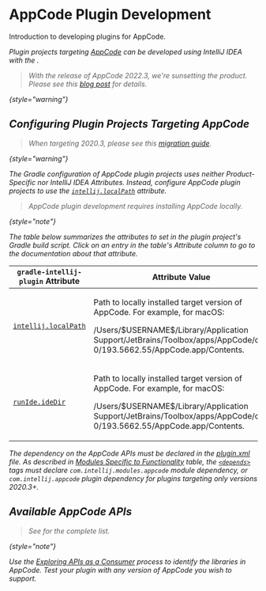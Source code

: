 <!-- Copyright 2000-2024 JetBrains s.r.o. and contributors. Use of this source code is governed by the Apache 2.0 license. -->

# AppCode Plugin Development

<primary-label ref="Deprecated"/>

<link-summary>Introduction to developing plugins for AppCode.</link-summary>

<var name="productID" value="objc"/>
<var name="marketplaceProductID" value="appcode"/>
<include from="snippets.topic" element-id="jetbrainsIDE_TLDR"/>

Plugin projects targeting [AppCode](https://www.jetbrains.com/objc/) can be developed using IntelliJ IDEA with the [](tools_gradle_intellij_plugin.md).

<snippet id="appCodeSunset">

> With the release of AppCode 2022.3, we're sunsetting the product.
> Please see this [blog post](https://blog.jetbrains.com/appcode/2022/12/appcode-2022-3-release-and-end-of-sales-and-support/) for details.
>
{style="warning"}

</snippet>

## Configuring Plugin Projects Targeting AppCode

> When targeting 2020.3, please see this [migration guide](https://blog.jetbrains.com/clion/2020/12/migration-guide-for-plugins-2020-3/).
>
{style="warning"}

The Gradle configuration of AppCode plugin projects uses neither Product-Specific nor IntelliJ IDEA Attributes.
Instead, configure AppCode plugin projects to use the [`intellij.localPath`](tools_gradle_intellij_plugin.md#intellij-extension-localpath) attribute.

> AppCode plugin development requires installing AppCode locally.
>
{style="note"}

The table below summarizes the [](tools_gradle_intellij_plugin.md) attributes to set in the plugin project's Gradle build script.
Click on an entry in the table's *Attribute* column to go to the documentation about that attribute.

| `gradle-intellij-plugin` Attribute                                                   | Attribute Value                                                                                                                                                                                                              |
|--------------------------------------------------------------------------------------|------------------------------------------------------------------------------------------------------------------------------------------------------------------------------------------------------------------------------|
| [`intellij.localPath`](tools_gradle_intellij_plugin.md#intellij-extension-localpath) | <p>Path to locally installed target version of AppCode. For example, for macOS:</p><p><path>/Users/\$USERNAME\$/Library/Application Support/JetBrains/Toolbox/apps/AppCode/ch-0/193.5662.55/AppCode.app/Contents</path>.</p> |
| [`runIde.ideDir`](tools_gradle_intellij_plugin.md#tasks-runide-idedir)               | <p>Path to locally installed target version of AppCode. For example, for macOS:</p><p><path>/Users/\$USERNAME\$/Library/Application Support/JetBrains/Toolbox/apps/AppCode/ch-0/193.5662.55/AppCode.app/Contents</path>.</p> |

The dependency on the AppCode APIs must be declared in the <path>[plugin.xml](plugin_configuration_file.md)</path> file.
As described in [Modules Specific to Functionality](plugin_compatibility.md#modules-specific-to-functionality) table, the [`<depends>`](plugin_configuration_file.md#idea-plugin__depends) tags must declare `com.intellij.modules.appcode` module dependency, or `com.intellij.appcode` plugin dependency for plugins targeting only versions 2020.3+.

## Available AppCode APIs

> See [](appcode_extension_point_list.md) for the complete list.
>
{style="note"}

Use the [Exploring APIs as a Consumer](plugin_compatibility.md#exploring-apis-as-a-consumer) process to identify the libraries in AppCode.
Test your plugin with any version of AppCode you wish to support.
